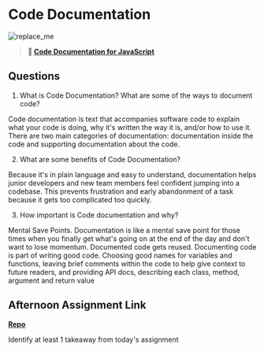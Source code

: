 # Code Documentation

![replace_me](https://codeworks.blob.core.windows.net/public/assets/img/illustrations/placeholder.svg)

> **📖 [Code Documentation for JavaScript](https://codeworksacademy.com/fs-student-guide/resources/wk7/02-JSDocs)**

## Questions

1. What is Code Documentation? What are some of the ways to document code?

Code documentation is text that accompanies software code to explain what your code is doing, why it's written the way it is, and/or how to use it. There are two main categories of documentation: documentation inside the code and supporting documentation about the code.

2. What are some benefits of Code Documentation?

Because it's in plain language and easy to understand, documentation helps junior developers and new team members feel confident jumping into a codebase. This prevents frustration and early abandonment of a task because it gets too complicated too quickly.

3. How important is Code documentation and why?

Mental Save Points. Documentation is like a mental save point for those times when you finally get what's going on at the end of the day and don't want to lose momentum. Documented code gets reused. Documenting code is part of writing good code. Choosing good names for variables and functions, leaving brief comments within the code to help give context to future readers, and providing API docs, describing each class, method, argument and return value

## Afternoon Assignment Link

**[Repo](https://github.com/Miles-Collins/<ASSIGNMENT_REPO>)**

Identify at least 1 takeaway from today's assignment
